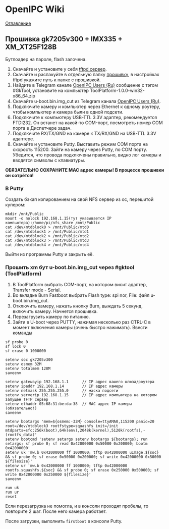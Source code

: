 # OpenIPC Wiki
[Оглавление](../README.md)

Прошивка gk7205v300 + IMX335 + XM_XT25F128B
-------------------------------------------

Бутлоадер на пароле, flash залочена.

1. Скачайте и установите у себя [tftpd сервер](https://bitbucket.org/phjounin/tftpd64/wiki/Download%20Tftpd64.md).
2. Скачайте и распакуйте в отдельную папку [прошивку](https://github.com/OpenIPC/firmware/releases/download/latest/openipc.gk7205v300-br.tgz), в настройках tftpd укажите путь к папке с прошивкой.
3. Найдите в Telegram канале [OpenIPC Users (Ru)][t1] сообщение с тэгом #GkTool, установите на компьютер ToolPlatform-1.0.0-win32-x86_64.zip
4. Скачайте u-boot.bin.img_cut из Telegram канала [OpenIPC Users (Ru)][t1].
5. Подключите камеру и компьютер через Ethernet к одному роутеру, чтобы компьютер и камера были в одной подсети.
6. Подключите к компьютеру USB-TTL 3.3V адаптер, рекомендуется FTDI232. Он встанет на какой-то COM-порт, посмотреть номер COM порта в Диспетчере задач.
7. Подключите RX/TX/GND на камере к TX/RX/GND на USB-TTL 3.3V адаптере.
8. Скачайте и установите Putty. Выставить режим COM порта на скорость 115200. Зайти на камеру через Putty, по COM порту. Убедится, что провода подключены правильно, видно лог камеры и вводятся символы с клавиатуры.

__ОБЯЗАТЕЛЬНО СОХРАНИТЕ МАС адрес камеры! В процессе прошивки он сотрётся!__

### В Putty

Создать бэкап копированием на свой NFS сервер из ос, перешитой купером:

```
mkdir /mnt/Public
mount -o nolock 192.168.1.15(тут указывается IP компьютера):/home/pi/nfs_share /mnt/Public
cat /dev/mtdblock0 > /mnt/Public/mtd0
cat /dev/mtdblock1 > /mnt/Public/mtd1
cat /dev/mtdblock2 > /mnt/Public/mtd2
cat /dev/mtdblock3 > /mnt/Public/mtd3
cat /dev/mtdblock4 > /mnt/Public/mtd4
```

Выйти из программы Putty и закрыть её.

### Прошить xm бут u-boot.bin.img_cut через #gktool (ToolPlatform)

1. В ToolPlatform выбрать COM-порт, на котором висит адаптер, Transfer mode - Serial.
2. Во вкладке Burn Fastboot выбрать Flash type: spi nor, File: файл u-boot.bin.img_cut.
3. Отключить камеру, нажать кнопку Burn, выждать 5 секунд, включить камеру. Начнется прошивка.
4. Перезагрузить камеру по питанию.
5. Зайти в U-boot через PUTTY, нажимая несколько раз CTRL-C в момент включения камеры (очень быстро нажимать).
Ввести команды
```
sf probe 0
sf lock 0
sf erase 0 1000000

setenv soc gk7205v300
setenv osmem 32M
setenv totalmem 128M
saveenv

setenv gatewayip 192.168.1.1      // IP адрес вашего шлюза/роутера
setenv ipaddr 192.168.1.14        // IP адрес камеры
setenv netmask 255.255.255.0      // маска подсети
setenv serverip 192.168.1.15      // IP адрес компьютера на котором запущен TFTP сервер
setenv ethaddr 05:68:31:be:da:38  // MAC адрес IP камеры (обязательно!)
saveenv

setenv bootargs 'mem=${osmem:-32M} console=ttyAMA0,115200 panic=20 root=/dev/mtdblock3 rootfstype=squashfs init=/init mtdparts=sfc:256k(boot),64k(env),2048k(kernel),5120k(rootfs),-(rootfs_data)'
setenv bootcmd 'setenv setargs setenv bootargs ${bootargs}; run setargs; sf probe 0; sf read 0x42000000 0x50000 0x200000; bootm 0x42000000'
setenv uk 'mw.b 0x42000000 ff 1000000; tftp 0x42000000 uImage.${soc} && sf probe 0; sf erase 0x50000 0x200000; sf write 0x42000000 0x50000 ${filesize}'
setenv ur 'mw.b 0x42000000 ff 1000000; tftp 0x42000000 rootfs.squashfs.${soc} && sf probe 0; sf erase 0x250000 0x500000; sf write 0x42000000 0x250000 ${filesize}'
saveenv

run uk
run ur
reset
```

Если перезагрузка не помогла, и в консоли проходят пробелы, то повторите 2 шаг.
После него камера работает.

После загрузки, выполнить `firstboot` в консоли Putty.

[t1]: https://openipc.org/our-channels
